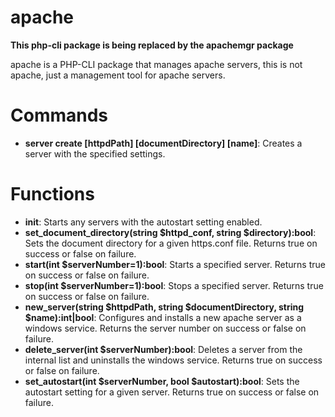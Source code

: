 # apache
**This php-cli package is being replaced by the apachemgr package**

apache is a PHP-CLI package that manages apache servers, this is not apache, just a management tool for apache servers.

# Commands
- **server create [httpdPath] [documentDirectory] [name]**: Creates a server with the specified settings.

# Functions
- **init**: Starts any servers with the autostart setting enabled.
- **set_document_directory(string $httpd_conf, string $directory):bool**: Sets the document directory for a given https.conf file. Returns true on success or false on failure.
- **start(int $serverNumber=1):bool**: Starts a specified server. Returns true on success or false on failure.
- **stop(int $serverNumber=1):bool**: Stops a specified server. Returns true on success or false on failure.
- **new_server(string $httpdPath, string $documentDirectory, string $name):int|bool**: Configures and installs a new apache server as a windows service. Returns the server number on success or false on failure.
- **delete_server(int $serverNumber):bool**: Deletes a server from the internal list and uninstalls the windows service. Returns true on success or false on failure.
- **set_autostart(int $serverNumber, bool $autostart):bool**: Sets the autostart setting for a given server. Returns true on success or false on failure.